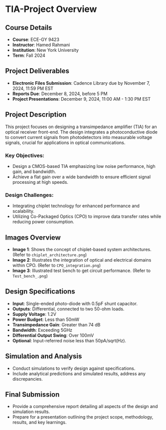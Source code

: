 # TIA-Project Overview

## Course Details
- **Course**: ECE-GY 9423
- **Instructor**: Hamed Rahmani
- **Institution**: New York University
- **Term**: Fall 2024

## Project Deliverables
- **Electronic Files Submission**: Cadence Library due by November 7, 2024, 11:59 PM EST
- **Reports Due**: December 8, 2024, before 5 PM
- **Project Presentations**: December 9, 2024, 11:00 AM - 1:30 PM EST

## Project Description
This project focuses on designing a transimpedance amplifier (TIA) for an optical receiver front-end. The design integrates a photoconductive diode to convert current signals from photodetectors into measurable voltage signals, crucial for applications in optical communications.

### Key Objectives:
- Design a CMOS-based TIA emphasizing low noise performance, high gain, and bandwidth.
- Achieve a flat gain over a wide bandwidth to ensure efficient signal processing at high speeds.

### Design Challenges:
- Integrating chiplet technology for enhanced performance and scalability.
- Utilizing Co-Packaged Optics (CPO) to improve data transfer rates while reducing power consumption.

## Images Overview
- **Image 1**: Shows the concept of chiplet-based system architectures. (Refer to `chiplet_architecture.png`)
- **Image 2**: Illustrates the integration of optical and electrical domains within CPO. (Refer to `CPO_integration.png`)
- **Image 3**: Illustrated test bench to get circuit performance. (Refer to `Test_bench_.png`)

## Design Specifications
- **Input**: Single-ended photo-diode with 0.5pF shunt capacitor.
- **Outputs**: Differential, connected to two 50-ohm loads.
- **Supply Voltage**: 1.2V
- **Power Budget**: Less than 50mW
- **Transimpedance Gain**: Greater than 74 dB
- **Bandwidth**: Exceeding 5GHz
- **Differential Output Swing**: Over 100mV
- **Optional**: Input-referred noise less than 50pA/sqrt(Hz).

## Simulation and Analysis
- Conduct simulations to verify design against specifications.
- Include analytical predictions and simulated results, address any discrepancies.

## Final Submission
- Provide a comprehensive report detailing all aspects of the design and simulation results.
- Prepare for a presentation outlining the project scope, methodology, results, and key learnings.
